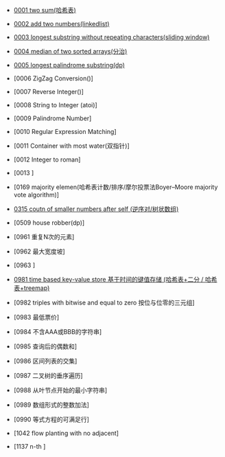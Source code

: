 



* [0001 two sum(哈希表)](https://github.com/corykingsf/hack-interview-handbook/blob/main/%E5%93%88%E5%B8%8C%E8%A1%A8/lc1.two_sum.md)
* [0002 add two numbers(linkedlist)](https://github.com/corykingsf/hack-interview-handbook/blob/main/linkedlist/lc2.add_two_numbers.md)
* [0003 longest substring without repeating characters(sliding window)](https://github.com/corykingsf/hack-interview-handbook/blob/main/sliding_window/l3.longest_substring_without_repeating_characters.md)
* [0004 median of two sorted arrays(分治)](https://github.com/corykingsf/hack-interview-handbook/blob/main/%E5%88%86%E6%B2%BB/lc3.median_of_two_sorted_arrays.md)
* [0005 longest palindrome substring(dp)]()
* [0006 ZigZag Conversion()]
* [0007 Reverse Integer()]
* [0008 String to Integer (atoi)]
* [0009 Palindrome Number]
* [0010 Regular Expression Matching]
* [0011 Container with most water(双指针)]
* [0012 Integer to roman]
* [0013 ]

* [0169 majority elemen(哈希表计数/排序/摩尔投票法Boyer–Moore majority vote algorithm)]

* [0315 coutn of smaller numbers after self (逆序对/树状数组)]()
* [0509 house robber(dp)]
* [0961 重复N次的元素]
* [0962 最大宽度坡]
* [0963 ]

* [0981 time based key-value store 基于时间的键值存储 (哈希表+二分 / 哈希表+treemap)](https://github.com/corykingsf/hack-interview-handbook/blob/main/%E5%93%88%E5%B8%8C%E8%A1%A8/lc981.time_based_key-value_store.md)
* [0982 triples with bitwise and equal to zero 按位与位零的三元组]
* [0983 最低票价]
* [0984 不含AAA或BBB的字符串]
* [0985 查询后的偶数和]
* [0986 区间列表的交集]
* [0987 二叉树的垂序遍历]
* [0988 从叶节点开始的最小字符串]
* [0989 数组形式的整数加法]
* [0990 等式方程的可满足行]


* [1042 flow planting with no adjacent]
* [1137 n-th ]
